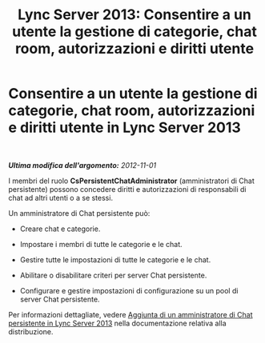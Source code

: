 ﻿---
title: 'Lync Server 2013: Consentire a un utente la gestione di categorie, chat room, autorizzazioni e diritti utente'
TOCTitle: Consentire a un utente la gestione di categorie, chat room, autorizzazioni e diritti utente
ms:assetid: 6c551be3-bc74-4d0e-9008-ddfabd86e940
ms:mtpsurl: https://technet.microsoft.com/it-it/library/JJ215876(v=OCS.15)
ms:contentKeyID: 49300896
ms.date: 08/24/2015
mtps_version: v=OCS.15
ms.translationtype: HT
---

# Consentire a un utente la gestione di categorie, chat room, autorizzazioni e diritti utente in Lync Server 2013

 

_**Ultima modifica dell'argomento:** 2012-11-01_

I membri del ruolo **CsPersistentChatAdministrator** (amministratori di Chat persistente) possono concedere diritti e autorizzazioni di responsabili di chat ad altri utenti o a se stessi.

Un amministratore di Chat persistente può:

  - Creare chat e categorie.

  - Impostare i membri di tutte le categorie e le chat.

  - Gestire tutte le impostazioni di tutte le categorie e le chat.

  - Abilitare o disabilitare criteri per server Chat persistente.

  - Configurare e gestire impostazioni di configurazione su un pool di server Chat persistente.

Per informazioni dettagliate, vedere [Aggiunta di un amministratore di Chat persistente in Lync Server 2013](lync-server-2013-adding-a-persistent-chat-administrator.md) nella documentazione relativa alla distribuzione.

